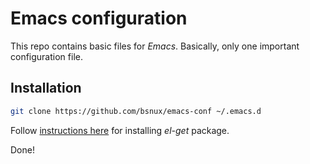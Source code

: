 # Emacs configuration

This repo contains basic files for *Emacs*. Basically, only one important configuration file.

## Installation

```sh
git clone https://github.com/bsnux/emacs-conf ~/.emacs.d
```

Follow [instructions here](https://github.com/dimitri/el-get) for installing *el-get* package.

Done!